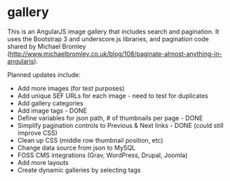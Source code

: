 # gallery
This is an AngularJS image gallery that includes search and pagination. It uses the Bootstrap 3 and underscore.js libraries, and pagination code shared by Michael Bromley (http://www.michaelbromley.co.uk/blog/108/paginate-almost-anything-in-angularjs).

Planned updates include:
 * Add more images (for test purposes)
 * Add unique SEF URLs for each image - need to test for duplicates
 * Add gallery categories
 * Add image tags - DONE
 * Define variables for json path, # of thumbnails per page - DONE
 * Simplify pagination controls to Previous & Next links - DONE (could still improve CSS)
 * Clean up CSS (middle row thumbnail position, etc)
 * Change data source from json to MySQL
 * FOSS CMS integrations (Grav, WordPress, Drupal, Joomla)
 * Add more layouts
 * Create dynamic galleries by selecting tags


